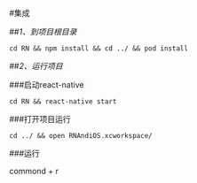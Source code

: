 #集成

##_1、到项目根目录_

`cd RN && npm install && cd ../ && pod install` 

##_2、运行项目_

###启动react-native

`cd RN && react-native start`

###打开项目运行

`cd ../ && open RNAndiOS.xcworkspace/`

###运行

commond + r




